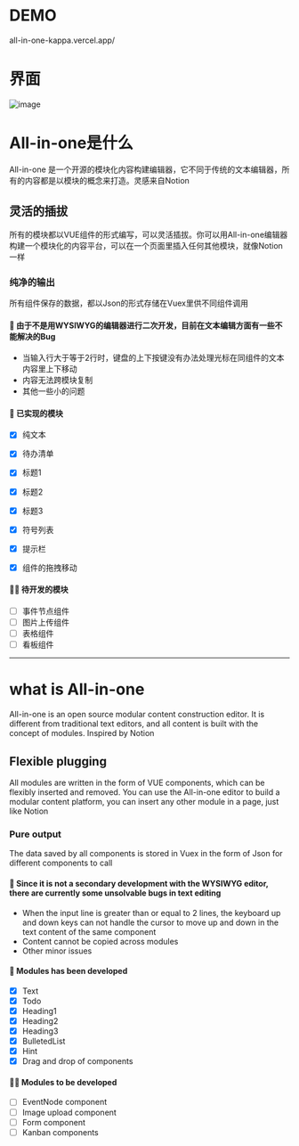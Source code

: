 # DEMO
all-in-one-kappa.vercel.app/

# 界面
![image](https://user-images.githubusercontent.com/16424854/126763700-721ecb56-4dbc-4581-b7ff-ddab7790576e.png)



# All-in-one是什么
All-in-one 是一个开源的模块化内容构建编辑器，它不同于传统的文本编辑器，所有的内容都是以模块的概念来打造。灵感来自Notion

## 灵活的插拔
所有的模块都以VUE组件的形式编写，可以灵活插拔。你可以用All-in-one编辑器构建一个模块化的内容平台，可以在一个页面里插入任何其他模块，就像Notion一样

### 纯净的输出
所有组件保存的数据，都以Json的形式存储在Vuex里供不同组件调用


#### 🐞 由于不是用WYSIWYG的编辑器进行二次开发，目前在文本编辑方面有一些不能解决的Bug

* 当输入行大于等于2行时，键盘的上下按键没有办法处理光标在同组件的文本内容里上下移动
* 内容无法跨模块复制
* 其他一些小的问题

#### 👏 已实现的模块
- [x] 纯文本
- [x] 待办清单
- [x] 标题1
- [x] 标题2
- [x] 标题3
- [x] 符号列表
- [x] 提示栏
- [x] 组件的拖拽移动


#### 🧑‍💻 待开发的模块
- [ ] 事件节点组件
- [ ] 图片上传组件
- [ ] 表格组件
- [ ] 看板组件

***

# what is All-in-one 
All-in-one is an open source modular content construction editor. It is different from traditional text editors, and all content is built with the concept of modules. Inspired by Notion

## Flexible plugging
All modules are written in the form of VUE components, which can be flexibly inserted and removed. You can use the All-in-one editor to build a modular content platform, you can insert any other module in a page, just like Notion

### Pure output
The data saved by all components is stored in Vuex in the form of Json for different components to call


#### 🐞 Since it is not a secondary development with the WYSIWYG editor, there are currently some unsolvable bugs in text editing

* When the input line is greater than or equal to 2 lines, the keyboard up and down keys can not handle the cursor to move up and down in the text content of the same component
* Content cannot be copied across modules
* Other minor issues

#### 👏 Modules has been developed 

- [x] Text
- [x] Todo
- [x] Heading1
- [x] Heading2
- [x] Heading3
- [x] BulletedList
- [x] Hint
- [x] Drag and drop of components

#### 🧑‍💻 Modules to be developed

- [ ] EventNode component
- [ ] Image upload component
- [ ] Form component
- [ ] Kanban components
